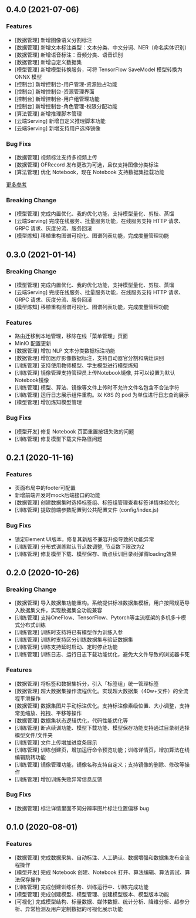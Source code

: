 ## 0.4.0 (2021-07-06)

### Features

- [数据管理] 新增图像语义分割标注
- [数据管理] 新增文本标注类型：文本分类、中文分词、NER（命名实体识别）
- [数据管理] 新增语音标注：音频分类、语音识别
- [数据管理] 新增自定义数据集
- [模型管理] 新增模型转换服务，可将 TensorFlow SaveModel 模型转换为 ONNX 模型
- [控制台] 新增控制台-用户管理-资源独占功能
- [控制台] 新增控制台-资源管理界面
- [控制台] 新增控制台-用户组管理功能
- [控制台] 新增控制台-角色管理-权限分配功能
- [算法管理] 新增推理脚本管理
- [云端Serving] 新增自定义推理脚本功能
- [云端Serving] 新增支持用户选择镜像

### Bug Fixs

- [数据管理] 视频标注支持多视频上传
- [数据管理] OFRecord 发布更改为可选，且仅支持图像分类标注
- [算法管理] 优化 Notebook，现在 Notebook 支持数据集挂载功能

[更多参考](http://docs.dubhe.ai/docs/changelog)

### Breaking Change

- [模型管理] 完成内置优化、我的优化功能，支持模型量化、剪枝、蒸馏
- [云端Serving] 完成在线服务、批量服务功能，在线服务支持 HTTP 请求、GRPC 请求、灰度分流、服务回滚
- [模型炼知] 移植重构图谱可视化、图谱列表功能，完成度量管理功能

## 0.3.0 (2021-01-14)

### Breaking Change

- [模型管理] 完成内置优化、我的优化功能，支持模型量化、剪枝、蒸馏
- [云端Serving] 完成在线服务、批量服务功能，在线服务支持 HTTP 请求、GRPC 请求、灰度分流、服务回滚
- [模型炼知] 移植重构图谱可视化、图谱列表功能，完成度量管理功能

### Features

- 路由迁移到本地管理，移除在线「菜单管理」页面
- MinIO 配置更新
- [数据管理] 增加 NLP 文本分类数据标注功能
- [数据管理] 增加医疗影像数据标注，支持自动器官分割和病灶识别
- [训练管理] 支持使用教师模型、学生模型进行模型炼知
- [训练管理] 镜像管理支持管理员上传Notebook镜像, 并可以设置为默认Notebook镜像
- [训练管理] 模型、算法、镜像等文件上传时不允许文件名包含不合法字符
- [训练管理] 运行日志展示组件重构。以 K8S 的 pod 为单位进行日志查询展示
- [模型管理] 增加炼知模型管理

### Bug Fixs

- [模型开发] 修复 Notebook 页面重置按钮失效的问题
- [训练管理] 修复模型下载文件路径问题

## 0.2.1 (2020-11-16)

### Features

- 页面布局中的footer可配置
- 新增前端开发时mock后端接口的功能
- [数据管理] 创建数据集时选择标签组、标签组管理查看标签详情体验优化
- [训练管理] 提取前端参数配置到公共配置文件 (config/index.js)

### Bug Fixs

- 锁定Element UI版本，修复其新版不兼容升级导致的功能异常
- [训练管理] 分布式训练默认节点数调整, 节点数下限改为2
- [训练管理] 修复模型下载、模型保存、断点续训目录树弹窗loading效果

## 0.2.0 (2020-10-26)

### Breaking Change

- [数据管理] 导入数据集功能重构。系统提供标准数据集模板，用户按照规范导入数据集文件，实现数据集全功能兼容
- [训练管理] 支持OneFlow、TensorFlow、Pytorch等主流框架的多机多卡模式分布式训练
- [训练管理] 训练时支持将已有模型作为训练入参
- [训练管理] 训练时支持区分训练数据集与验证数据集
- [训练管理] 训练支持延时启动、定时停止功能
- [训练管理] 训练日志、运行日志下载功能优化，避免大文件导致的浏览器卡死

### Features

- [数据管理] 将标签和数据集拆分，引入「标签组」统一管理标签
- [数据管理] 超大数据集操作流程优化。实现超大数据集（40w+文件）的全流程平滑操作
- [数据管理] 数据集图片手动标注优化。支持标注像素级位置、大小调整，支持常见缩放、拖拽、平移等操作
- [数据管理] 数据集状态逻辑优化，代码性能优化等
- [训练管理] 断点续训功能、模型下载功能、模型保存功能支持通过目录树选择模型文件/文件夹
- [训练管理] 文件上传增加进度条展示
- [训练管理] 训练创建页，增加运行命令预览功能；训练详情页，增加算法在线编辑跳转功能
- [训练管理] 镜像管理功能，镜像名称支持自定义；支持镜像的删除、修改等操作
- [训练管理] 增加训练失败异常信息反馈

### Bug Fixs

- [数据管理] 标注详情里面不同分辨率图片标注位置偏移 bug

## 0.1.0 (2020-08-01)

### Features

- [数据管理] 完成数据采集、自动标注、人工确认、数据增强和数据集发布全流程操作
- [模型开发] 完成 Notebook 创建、Notebook 打开、算法编辑、算法调试、算法保存操作
- [训练管理] 完成创建训练任务、训练运行中、训练完成功能
- [模型管理] 完成创建模型、模型管理、创建模型版本、模型版本功能
- [可视化] 完成模型结构、标量数据、媒体数据、统计分析、降维分析、超参分析、异常检测及用户定制数据的可视化展示功能
